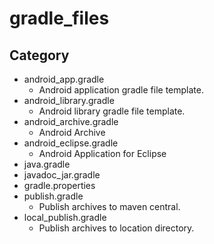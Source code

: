 # gradle_files

## Category

- android_app.gradle
	- Android application gradle file template.
- android_library.gradle
	- Android library gradle file template.
- android_archive.gradle
	- Android Archive
- android_eclipse.gradle
	- Android Application for Eclipse
- java.gradle
- javadoc_jar.gradle
- gradle.properties
- publish.gradle
	- Publish archives to maven central.
- local_publish.gradle
	- Publish archives to location directory.
